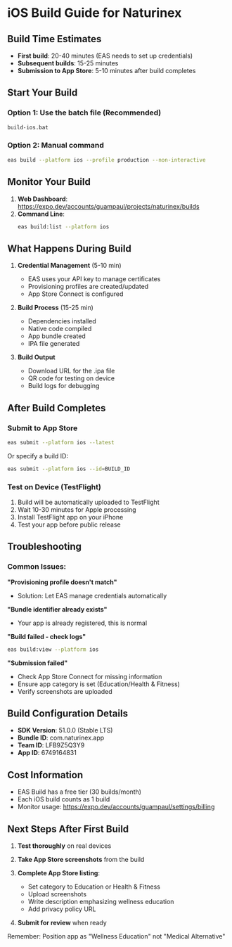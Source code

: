 # iOS Build Guide for Naturinex

## Build Time Estimates

- **First build**: 20-40 minutes (EAS needs to set up credentials)
- **Subsequent builds**: 15-25 minutes
- **Submission to App Store**: 5-10 minutes after build completes

## Start Your Build

### Option 1: Use the batch file (Recommended)
```bash
build-ios.bat
```

### Option 2: Manual command
```bash
eas build --platform ios --profile production --non-interactive
```

## Monitor Your Build

1. **Web Dashboard**: https://expo.dev/accounts/guampaul/projects/naturinex/builds
2. **Command Line**: 
   ```bash
   eas build:list --platform ios
   ```

## What Happens During Build

1. **Credential Management** (5-10 min)
   - EAS uses your API key to manage certificates
   - Provisioning profiles are created/updated
   - App Store Connect is configured

2. **Build Process** (15-25 min)
   - Dependencies installed
   - Native code compiled
   - App bundle created
   - IPA file generated

3. **Build Output**
   - Download URL for the .ipa file
   - QR code for testing on device
   - Build logs for debugging

## After Build Completes

### Submit to App Store
```bash
eas submit --platform ios --latest
```

Or specify a build ID:
```bash
eas submit --platform ios --id=BUILD_ID
```

### Test on Device (TestFlight)
1. Build will be automatically uploaded to TestFlight
2. Wait 10-30 minutes for Apple processing
3. Install TestFlight app on your iPhone
4. Test your app before public release

## Troubleshooting

### Common Issues:

**"Provisioning profile doesn't match"**
- Solution: Let EAS manage credentials automatically

**"Bundle identifier already exists"**
- Your app is already registered, this is normal

**"Build failed - check logs"**
```bash
eas build:view --platform ios
```

**"Submission failed"**
- Check App Store Connect for missing information
- Ensure app category is set (Education/Health & Fitness)
- Verify screenshots are uploaded

## Build Configuration Details

- **SDK Version**: 51.0.0 (Stable LTS)
- **Bundle ID**: com.naturinex.app
- **Team ID**: LFB9Z5Q3Y9
- **App ID**: 6749164831

## Cost Information

- EAS Build has a free tier (30 builds/month)
- Each iOS build counts as 1 build
- Monitor usage: https://expo.dev/accounts/guampaul/settings/billing

## Next Steps After First Build

1. **Test thoroughly** on real devices
2. **Take App Store screenshots** from the build
3. **Complete App Store listing**:
   - Set category to Education or Health & Fitness
   - Upload screenshots
   - Write description emphasizing wellness education
   - Add privacy policy URL

4. **Submit for review** when ready

Remember: Position app as "Wellness Education" not "Medical Alternative"